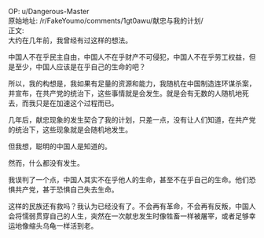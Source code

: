 
OP: u/Dangerous-Master  
原始地址: /r/FakeYoumo/comments/1gt0awu/献忠与我的计划/  
正文:  
大约在几年前，我曾经有过这样的想法。

中国人不在乎民主自由，中国人不在乎财产不可侵犯，中国人不在乎劳工权益，但是至少，中国人应该是在乎自己的生命的吧？

所以，我的构想是，我如果有足量的资源和能力，我随机在中国制造连环谋杀案，并宣布，在共产党的统治下，这些事情就是会发生。就是会有无数的人随机地死去，而我只是在加速这个过程而已。

几年后，献忠现象的发生契合了我的计划，只差一点，没有让人们知道，在共产党的统治下，这些现象就是会随机地发生。

但我想，聪明的中国人是知道的。

然而，什么都没有发生。

我误判了一个点，中国人其实不在乎他人的生命，甚至不在乎自己的生命。他们恐惧共产党，甚于恐惧自己失去生命。

这样的民族还有救吗？我认为已经没有了。不会再有革命，不会再有反叛，中国人会将懦弱贯穿自己的人生，突然在一次献忠发生时像牲畜一样被屠宰，或者足够幸运地像缩头乌龟一样活到老。
